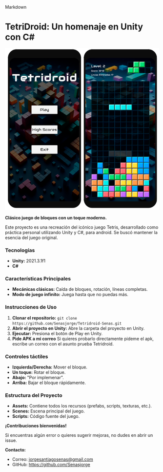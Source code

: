 Markdown
# TetriDroid: Un homenaje en Unity con C#

![Texto alternativo](img/Screenshot1.png)

**Clásico juego de bloques con un toque moderno.**

Este proyecto es una recreación del icónico juego Tetris, desarrollado como práctica personal utilizando Unity y C#, para android. Se buscó mantener la esencia del juego original.

### **Tecnologías**
* **Unity:** 2021.3.1f1
* **C#**

### **Características Principales**
* **Mecánicas clásicas:** Caída de bloques, rotación, líneas completas.
* **Modo de juego infinito:** Juega hasta que no puedas más.

### **Instrucciones de Uso**
1. **Clonar el repositorio:** `git clone https://github.com/Senasjorge/Tetridroid-Senas.git`
2. **Abrir el proyecto en Unity:** Abre la carpeta del proyecto en Unity.
3. **Ejecutar:** Presiona el botón de Play en Unity.
4. **Pide APK a mi correo** Si quieres probarlo directamente pideme el apk, escribe un correo con el asunto prueba Tetridroid.

### **Controles táctiles**
* **Izquierda/Derecha:** Mover el bloque.
* **Un toque:** Rotar el bloque.
* **Abajo:** "Por implemenar".
* **Arriba:** Bajar el bloque rápidamente.

### **Estructura del Proyecto**
* **Assets:** Contiene todos los recursos (prefabs, scripts, texturas, etc.).
* **Scenes:** Escena principal del juego.
* **Scripts:** Código fuente del juego.


**¡Contribuciones bienvenidas!**

Si encuentras algún error o quieres sugerir mejoras, no dudes en abrir un issue.

**Contacto:**
* Correo: jorgesantiagosenas@gmail.com
* GitHub: https://github.com/Senasjorge
